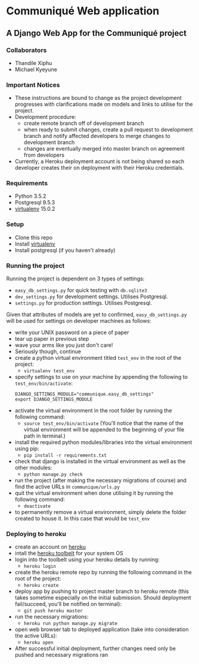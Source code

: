 # Communiqué Web application
## A Django Web App for the Communiqué project

### Collaborators
- Thandile Xiphu
- Michael Kyeyune

### Important Notices
- These instructions are bound to change as the project development progresses with
clarifications made on models and links to utilise for the project.
- Development procedure:
  - create remote branch off of development branch
  - when ready to submit changes, create a pull request to development branch and notify affected developers to merge changes to development branch
  - changes are eventually merged into master branch on agreement from developers
- Currently, a Heroku deployment account is not being shared so each developer
creates their on deployment with their Heroku credentials.

### Requirements
- Python 3.5.2
- Postgresql 9.5.3
- [virtualenv](https://virtualenv.pypa.io/en/stable/) 15.0.2

### Setup
- Clone this repo
- Install [virtualenv](https://virtualenv.pypa.io/en/stable/)
- Install postgresql (if you haven't already)

### Running the project
Running the project is dependent on 3 types of settings:
  - `easy_db_settings.py` for quick testing with `db.sqlite3`
  - `dev_settings.py` for development settings. Utilises Postgresql.
  - `settings.py` for production settings. Utilises Postgresql.

Given that attributes of models are yet to confirmed, `easy_db_settings.py` will be used for settings on developer machines as follows:
  - write your UNIX password on a piece of paper
  - tear up paper in previous step
  - wave your arms like you just don't care!
  - Seriously though, continue
  - create a python virtual environment titled `test_env` in the root of the project:
    - ```virtualenv test_env```
  - specify settings to use on your machine by appending the following to `test_env/bin/activate`:
    ```
    DJANGO_SETTINGS_MODULE="communique.easy_db_settings"
    export DJANGO_SETTINGS_MODULE
    ```
  - activate the virtual environment in the root folder by running the following command:
    - ```source test_env/bin/activate``` (You'll notice that the name of the virtual environment will be appended to the beginning of your file path in terminal.)
  - install the required python modules/libraries into the virtual environment using pip:
    - ```pip install -r requirements.txt```
  - check that django is installed in the virtual environment as well as the other modules:
    - ```python manage.py check```
  - run the project (after making the necessary migrations of course) and find the active URLs in `communique/urls.py`
  - quit the virtual environment when done utilising it by running the following command:
    - `deactivate`
  - to permanently remove a virtual environment, simply delete the folder created to house it. In this case that would be `test_env`

### Deploying to heroku
- create an account on [heroku](https://www.heroku.com)
- intall the [heroku toolbelt](https://toolbelt.heroku.com) for your system OS
- login into the toolbelt using your heroku details by running:
  - `heroku login`
- create the heroku remote repo by running the following command in the root of the project:
  - `heroku create`
- deploy app by pushing to project master branch to heroku remote (this takes sometime especially on the initial submission. Should deployment fail/succeed, you'll be notified on terminal):
  - `git push heroku master`
- run the necessary migrations:
  - `heroku run python manage.py migrate`
- open web browser tab to deployed application (take into consideration the active URLs):
  - `heroku open`
- After successful initial deployment, further changes need only be pushed and necessary migrations ran
